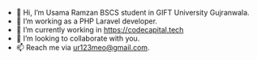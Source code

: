 - 👋 Hi, I’m Usama Ramzan BSCS student in GIFT University Gujranwala.
- 👀 I’m working as a PHP Laravel  developer.
- 🌱 I’m currently working in https://codecapital.tech 
- 💞️ I’m looking to collaborate with you.
- 📫 Reach me via ur123meo@gmail.com.



